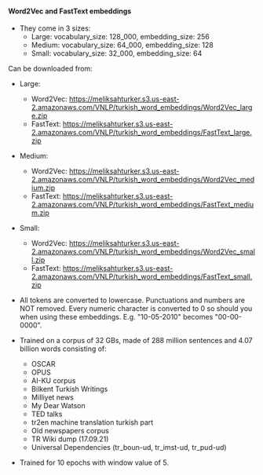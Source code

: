 #### Word2Vec and FastText embeddings

- They come in 3 sizes:
	- Large: vocabulary_size: 128_000, embedding_size: 256
	- Medium: vocabulary_size: 64_000, embedding_size: 128
	- Small: vocabulary_size: 32_000, embedding_size: 64

Can be downloaded from:
- Large:
	- Word2Vec: https://meliksahturker.s3.us-east-2.amazonaws.com/VNLP/turkish_word_embeddings/Word2Vec_large.zip
	- FastText: https://meliksahturker.s3.us-east-2.amazonaws.com/VNLP/turkish_word_embeddings/FastText_large.zip
- Medium:
	- Word2Vec: https://meliksahturker.s3.us-east-2.amazonaws.com/VNLP/turkish_word_embeddings/Word2Vec_medium.zip
	- FastText: https://meliksahturker.s3.us-east-2.amazonaws.com/VNLP/turkish_word_embeddings/FastText_medium.zip
	
- Small:
	- Word2Vec: https://meliksahturker.s3.us-east-2.amazonaws.com/VNLP/turkish_word_embeddings/Word2Vec_small.zip
	- FastText: https://meliksahturker.s3.us-east-2.amazonaws.com/VNLP/turkish_word_embeddings/FastText_small.zip

- All tokens are converted to lowercase. Punctuations and numbers are NOT removed. Every numeric character is converted to 0 so should you when using these embeddings. E.g. "10-05-2010" becomes "00-00-0000".

- Trained on a corpus of 32 GBs, made of 288 million sentences and 4.07 billion words consisting of:
	- OSCAR
	- OPUS
	- AI-KU corpus
	- Bilkent Turkish Writings
	- Milliyet news
	- My Dear Watson
	- TED talks
	- tr2en machine translation turkish part
	- Old newspapers corpus
	- TR Wiki dump (17.09.21)
	- Universal Dependencies (tr_boun-ud, tr_imst-ud, tr_pud-ud)
- Trained for 10 epochs with window value of 5.